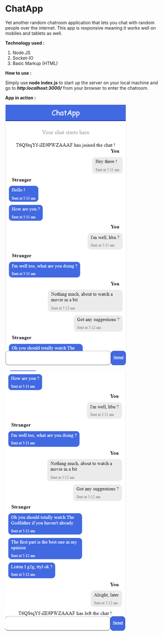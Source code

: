 # ChatApp

Yet another random chatroom application that lets you chat with random people over the internet. This app is responsive meaning it works well on mobiles and tablets as well.

**Technology used :** 

1. Node.JS
2. Socket-IO
3. Basic Markup (HTML)

**How to use :**

Simply use **node index.js** to start up the server on your local machine and go to ***http:localhost:3000/*** from your browser to enter the chatroom.

**App in action :**

![alt text](https://github.com/shikharbhardwaj3110/ChatApp/blob/master/public/second.PNG?raw=true)

![alt text](https://github.com/shikharbhardwaj3110/ChatApp/blob/master/public/third.PNG?raw=true)
